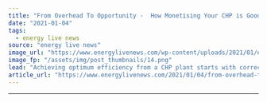 ```yaml
---
title: "From Overhead To Opportunity -  How Monetising Your CHP is Good For Your Business and Good For The Grid"
date: "2021-01-04"
tags: 
  - energy live news
source: "energy live news"
image_url: "https://www.energylivenews.com/wp-content/uploads/2021/01/enel-x-article-jan-2021_shutterstock-image_720-x-412-px.png"
image_fp: "/assets/img/post_thumbnails/14.png"
lead: "Achieving optimum efficiency from a CHP plant starts with correctly sizing and specifying it to meet site demand."
article_url: "https://www.energylivenews.com/2021/01/04/from-overhead-to-opportunity-how-monetising-your-chp-is-good-for-your-business-and-good-for-the-grid/"
---
```


---
